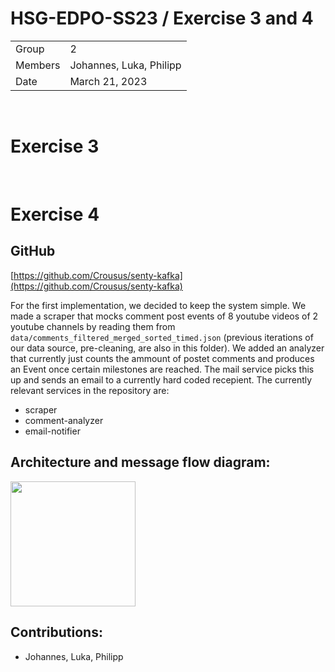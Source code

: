 # HSG-EDPO-SS23 / Exercise 3 and 4

|         	| 	                         |
|---------	|---------------------------|
| Group   	| 2                       	 |
| Members 	| Johannes, Luka, Philipp 	 |
| Date    	| March 21, 2023           	 |

<br>

# Exercise 3



<br>

# Exercise 4

## GitHub
[https://github.com/Crousus/senty-kafka](https://github.com/Crousus/senty-kafka)

For the first implementation, we decided to keep the system simple. We made a scraper that mocks comment post events of 8 youtube videos of 2 youtube channels by reading them from `data/comments_filtered_merged_sorted_timed.json` (previous iterations of our data source, pre-cleaning, are also in this folder). We added an analyzer that currently just counts the ammount of postet comments and produces an Event once certain milestones are reached. The mail service picks this up and sends an email to a currently hard coded recepient. The currently relevant services in the repository are:
- scraper
- comment-analyzer
- email-notifier

## Architecture and message flow diagram:
<img src="diagram.png"  width="200">

## Contributions:
- Johannes, Luka, Philipp

